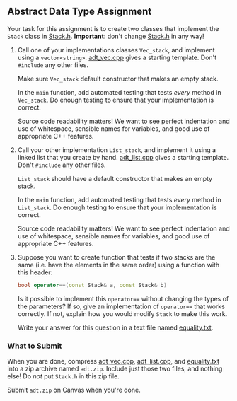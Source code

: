 ## Abstract Data Type Assignment

Your task for this assignment is to create two classes that implement the
`Stack` class in [Stack.h](Stack.h). **Important**: don't change
[Stack.h](Stack.h) in any way!

1. Call one of your implementations classes `Vec_stack`, and implement using a
   `vector<string>`. [adt_vec.cpp](adt_vec.cpp) gives a starting template.
   Don't `#include` any other files.
   
   Make sure `Vec_stack` default constructor that makes an empty stack.

   In the `main` function, add automated testing that tests *every* method in
   `Vec_stack`. Do enough testing to ensure that your implementation is
   correct.

   Source code readability matters! We want to see perfect indentation and use
   of whitespace, sensible names for variables, and good use of appropriate
   C++ features. 

2. Call your other implementation `List_stack`, and implement it using a
   linked list that you create by hand. [adt_list.cpp](adt_list.cpp) gives a
   starting template. Don't `#include` any other files.

   `List_stack` should have a default constructor that makes an empty stack.

   In the `main` function, add automated testing that tests *every* method in
   `List_stack`. Do enough testing to ensure that your implementation is
   correct.

   Source code readability matters! We want to see perfect indentation and use
   of whitespace, sensible names for variables, and good use of appropriate
   C++ features.

3. Suppose you want to create function that tests if two stacks are the same
   (i.e. have the elements in the same order) using a function with this
   header:

   ```cpp
   bool operator==(const Stack& a, const Stack& b)
   ```

   Is it possible to implement this `operator==` without changing the types of
   the parameters? If so, give an implementation of `operator==` that works
   correctly. If not, explain how you would modify `Stack` to make this work.

   Write your answer for this question in a text file named
   [equality.txt](equality.txt).


### What to Submit

When you are done, compress [adt_vec.cpp](adt_vec.cpp),
[adt_list.cpp](adt_list.cpp), and [equality.txt](equality.txt) into a zip
archive named `adt.zip`. Include just those two files, and nothing else! Do
*not* put `Stack.h` in this zip file.

Submit `adt.zip` on Canvas when you're done.

